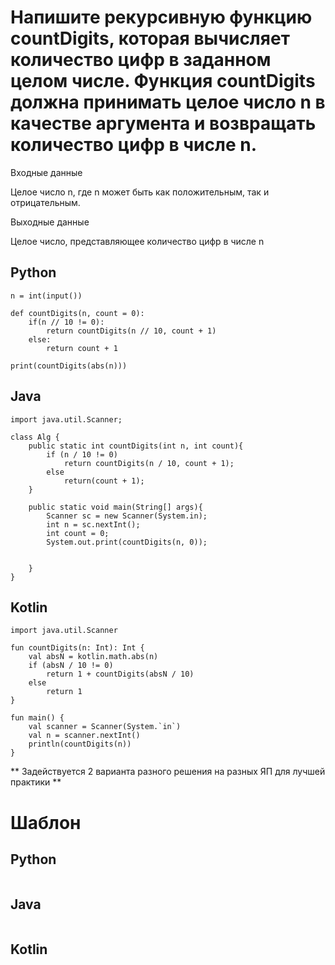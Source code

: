 
# Напишите рекурсивную функцию countDigits, которая вычисляет количество цифр в заданном целом числе. Функция countDigits должна принимать целое число n в качестве аргумента и возвращать количество цифр в числе n.

Входные данные

Целое число n, где n может быть как положительным, так и отрицательным.

Выходные данные

Целое число, представляющее количество цифр в числе n

## Python
```
n = int(input())

def countDigits(n, count = 0):
    if(n // 10 != 0):
        return countDigits(n // 10, count + 1)
    else:
        return count + 1

print(countDigits(abs(n)))
```

## Java
```
import java.util.Scanner;

class Alg {
    public static int countDigits(int n, int count){
        if (n / 10 != 0) 
            return countDigits(n / 10, count + 1);
        else
            return(count + 1);
    }
    
    public static void main(String[] args){ 
        Scanner sc = new Scanner(System.in); 
        int n = sc.nextInt(); 
        int count = 0;
        System.out.print(countDigits(n, 0));
            
        
    }
}
```

## Kotlin
```
import java.util.Scanner

fun countDigits(n: Int): Int {
    val absN = kotlin.math.abs(n)
    if (absN / 10 != 0)
        return 1 + countDigits(absN / 10)
    else
        return 1
}

fun main() {
    val scanner = Scanner(System.`in`)
    val n = scanner.nextInt()
    println(countDigits(n))
}
```

** Задействуется  2 варианта разного решения на разных ЯП для лучшей практики **




# Шаблон
## Python
```

```

## Java
```

```

## Kotlin
```

```
